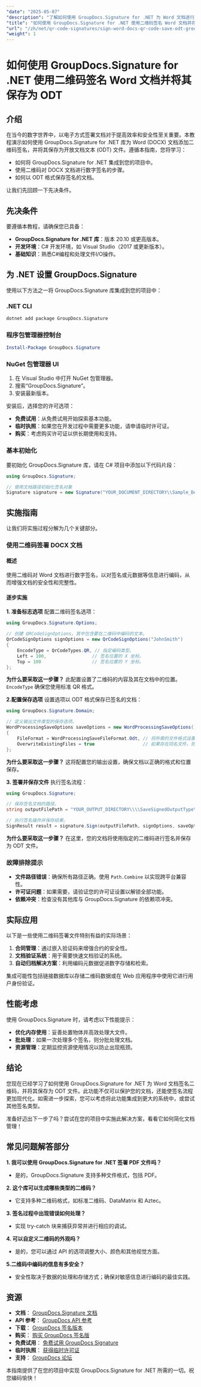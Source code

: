 ```yaml
---
"date": "2025-05-07"
"description": "了解如何使用 GroupDocs.Signature for .NET 为 Word 文档进行二维码数字签名，包括将签名文档保存为 ODT 文件。这对于增强文档安全性非常有用。"
"title": "如何使用 GroupDocs.Signature for .NET 使用二维码签名 Word 文档并将其保存为 ODT"
"url": "/zh/net/qr-code-signatures/sign-word-docs-qr-code-save-odt-groupdocs/"
"weight": 1
---
```


# 如何使用 GroupDocs.Signature for .NET 使用二维码签名 Word 文档并将其保存为 ODT

## 介绍

在当今的数字世界中，以电子方式签署文档对于提高效率和安全性至关重要。本教程演示如何使用 GroupDocs.Signature for .NET 库为 Word (DOCX) 文档添加二维码签名，并将其保存为开放文档文本 (ODT) 文件。遵循本指南，您将学习：

- 如何将 GroupDocs.Signature for .NET 集成到您的项目中。
- 使用二维码对 DOCX 文档进行数字签名的步骤。
- 如何以 ODT 格式保存签名的文档。

让我们先回顾一下先决条件。

## 先决条件

要遵循本教程，请确保您已具备：

- **GroupDocs.Signature for .NET 库**：版本 20.10 或更高版本。
- **开发环境**：C# 开发环境，如 Visual Studio（2017 或更新版本）。
- **基础知识**：熟悉C#编程和处理文件I/O操作。

## 为 .NET 设置 GroupDocs.Signature

使用以下方法之一将 GroupDocs.Signature 库集成到您的项目中：

### .NET CLI
```bash
dotnet add package GroupDocs.Signature
```

### 程序包管理器控制台
```powershell
Install-Package GroupDocs.Signature
```

### NuGet 包管理器 UI
1. 在 Visual Studio 中打开 NuGet 包管理器。
2. 搜索“GroupDocs.Signature”。
3. 安装最新版本。

安装后，选择您的许可选项：

- **免费试用**：从免费试用开始探索基本功能。
- **临时执照**：如果您在开发过程中需要更多功能，请申请临时许可证。
- **购买**：考虑购买许可证以供长期使用和支持。

### 基本初始化
要初始化 GroupDocs.Signature 库，请在 C# 项目中添加以下代码片段：
```csharp
using GroupDocs.Signature;

// 使用文档路径初始化签名对象
Signature signature = new Signature("YOUR_DOCUMENT_DIRECTORY\\Sample_DocxToOdt.docx");
```

## 实施指南

让我们将实施过程分解为几个关键部分。

### 使用二维码签署 DOCX 文档

#### 概述
使用二维码对 Word 文档进行数字签名，以对签名或元数据等信息进行编码，从而增强文档的安全性和完整性。

#### 逐步实施
**1. 准备标志选项**
配置二维码签名选项：
```csharp
using GroupDocs.Signature.Options;

// 创建 QRCodeSignOptions，其中包含要在二维码中编码的文本。
QrCodeSignOptions signOptions = new QrCodeSignOptions("JohnSmith")
{
    EncodeType = QrCodeTypes.QR, // 指定编码类型。
    Left = 100,                 // 签名位置的 X 坐标。
    Top = 100                   // 签名位置的 Y 坐标。
};
```

**为什么要采取这一步骤？**
此配置设置了二维码的内容及其在文档中的位置。 `EncodeType` 确保您使用标准 QR 格式。

**2.配置保存选项**
设置选项以 ODT 格式保存已签名的文档：
```csharp
using GroupDocs.Signature.Domain;

// 定义输出文件类型的保存选项。
WordProcessingSaveOptions saveOptions = new WordProcessingSaveOptions()
{
    FileFormat = WordProcessingSaveFileFormat.Odt, // 将所需的文件格式设置为 ODT。
    OverwriteExistingFiles = true                  // 如果存在同名文件，则允许覆盖。
};
```

**为什么要采取这一步骤？**
这将配置您的输出设置，确保文档以正确的格式和位置保存。

**3. 签署并保存文件**
执行签名流程：
```csharp
using GroupDocs.Signature;

// 保存签名文档的路径。
string outputFilePath = "YOUR_OUTPUT_DIRECTORY\\\\SaveSignedOutputType\\\\Sample_DocxToOdt.odt";

// 执行签名操作并保存结果。
SignResult result = signature.Sign(outputFilePath, signOptions, saveOptions);
```

**为什么要采取这一步骤？**
在这里，您的文档将使用指定的二维码进行签名并保存为 ODT 文件。

### 故障排除提示
- **文件路径错误**：确保所有路径正确。使用 `Path.Combine` 以实现跨平台兼容性。
- **许可证问题**：如果需要，请验证您的许可证设置以解锁全部功能。
- **依赖冲突**：检查没有其他库与 GroupDocs.Signature 的依赖项冲突。

## 实际应用

以下是一些使用二维码签署文件特别有益的实际场景：
1. **合同管理**：通过嵌入验证码来增强合约的安全性。
2. **文档验证系统**：用于需要快速文档验证的系统。
3. **自动归档解决方案**：利用编码元数据促进数字存储和检索。

集成可能性包括链接数据库以存储二维码数据或在 Web 应用程序中使用它进行用户身份验证。

## 性能考虑
使用 GroupDocs.Signature 时，请考虑以下性能提示：
- **优化内存使用**：妥善处置物体并高效处理大文件。
- **批处理**：如果一次处理多个签名，则分批处理文档。
- **资源管理**：定期监控资源使用情况以防止出现瓶颈。

## 结论
您现在已经学习了如何使用 GroupDocs.Signature for .NET 为 Word 文档签名二维码，并将其保存为 ODT 文件。此功能不仅可以保护您的文档，还能使签名流程更加现代化。如需进一步探索，您可以考虑将此功能集成到更大的系统中，或尝试其他签名类型。

准备好迈出下一步了吗？尝试在您的项目中实施此解决方案，看看它如何简化文档管理！

## 常见问题解答部分
**1. 我可以使用 GroupDocs.Signature for .NET 签署 PDF 文件吗？**
   - 是的，GroupDocs.Signature 支持多种文件格式，包括 PDF。
   
**2. 这个库可以生成哪些类型的二维码？**
   - 它支持多种二维码格式，如标准二维码、DataMatrix 和 Aztec。

**3. 签名过程中出现错误如何处理？**
   - 实现 try-catch 块来捕获异常并进行相应的调试。

**4. 可以自定义二维码的外观吗？**
   - 是的，您可以通过 API 的选项调整大小、颜色和其他视觉方面。

**5.二维码中编码的信息有多安全？**
   - 安全性取决于数据的处理和存储方式；确保对敏感信息进行编码的最佳实践。

## 资源
- **文档**： [GroupDocs.Signature 文档](https://docs.groupdocs.com/signature/net/)
- **API 参考**： [GroupDocs API 参考](https://reference.groupdocs.com/signature/net/)
- **下载**： [GroupDocs 签名版本](https://releases.groupdocs.com/signature/net/)
- **购买**： [购买 GroupDocs 签名版](https://purchase.groupdocs.com/buy)
- **免费试用**： [免费试用 GroupDocs Signature](https://releases.groupdocs.com/signature/net/)
- **临时执照**： [获得临时许可证](https://purchase.groupdocs.com/temporary-license/)
- **支持**： [GroupDocs 论坛](https://forum.groupdocs.com/c/signature/)

本指南提供了在您的项目中实现 GroupDocs.Signature for .NET 所需的一切。祝您编码愉快！